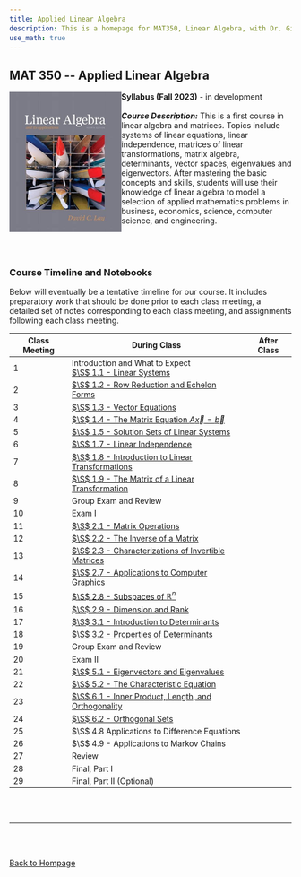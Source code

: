 ```yaml
---
title: Applied Linear Algebra
description: This is a homepage for MAT350, Linear Algebra, with Dr. Gilbert at Southern New Hampshire University. This course covers linear systems, matrix algebra, determinants, vector spaces, and also eigenvalues and eigenvectors. Applications including, but not limited to, economics, electrical engineering, computer graphics, difference equations, and markov chains will be highlighted.
use_math: true
---
```


## MAT 350 -- Applied Linear Algebra

<script>
MathJax = {
  tex: {
    inlineMath: [['$', '$'], ['\\(', '\\)']]
  },
  svg: {
    fontCache: 'global'
  }
};
</script>
<script type="text/javascript" id="MathJax-script" async
  src="https://cdn.jsdelivr.net/npm/mathjax@3/es5/tex-svg.js">
</script>

<img src="/SiteFiles/Linear.jpg" align="left" width=200> **Syllabus (Fall 2023)** - in development<br/>
<br/>
***Course Description:*** This is a first course in linear algebra and matrices. Topics include systems of linear equations, linear independence, matrices of linear transformations, matrix algebra, determinants, vector spaces, eigenvalues and eigenvectors. After mastering the basic concepts and skills, students will use their knowledge of linear algebra to model a selection of applied mathematics problems in business, economics, science, computer science, and engineering.<br/>
<br/>
<br/>
<br/>

### Course Timeline and Notebooks

Below will eventually be a tentative timeline for our course. It includes preparatory work that should be done prior to each class meeting, a detailed set of notes corresponding to each class meeting, and assignments following each class meeting. 

| Class Meeting | During Class | After Class |
|---------------|--------------|-------------|
| 1 | Introduction and What to Expect <br/> [$\S$ 1.1 - Linear Systems](https://colab.research.google.com/drive/1xD-njG52AZgfnSLu7I6cnRjzlyYJ6Y9G?usp=share_link) |  |
| 2 | [$\S$ 1.2 - Row Reduction and Echelon Forms](https://colab.research.google.com/drive/1Cg--TrAfXoaRuhcNG3y2A78e_tqlRuUo?usp=share_link) |  |
| 3 | [$\S$ 1.3 - Vector Equations](https://colab.research.google.com/drive/1T-Ot_E9QZ8fP9vekgx5LFwz6kHCJPHdg?usp=share_link) |  |
| 4 | [$\S$ 1.4 - The Matrix Equation $A\vec{x} = \vec{b}$](https://colab.research.google.com/drive/1MciBBrjUYpf5S4x-4UcmZIBjcCo2PcvF?usp=share_link) |  |
| 5 | [$\S$ 1.5 - Solution Sets of Linear Systems](https://colab.research.google.com/drive/1Bw9a0hmPcD_eGipHacQtqmNcTCf7PwW7?usp=share_link) |  |
| 6 | [$\S$ 1.7 - Linear Independence](https://colab.research.google.com/drive/1oKUWTXLKvEGqBz4DSWXDWCJRF6XnxmtI?usp=share_link) |  |
| 7 | [$\S$ 1.8 - Introduction to Linear Transformations](https://colab.research.google.com/drive/1G53aayAX6wd1R_Y_4L3WqO29OfnRubti?usp=share_link) |  |
| 8 | [$\S$ 1.9 - The Matrix of a Linear Transformation](https://colab.research.google.com/drive/11zdBBDCfkvFoowYHTGpaHHQaSy-epMmU?usp=share_link) |  |
| 9 | Group Exam and Review |  |
| 10 | Exam I |  |
| 11 | [$\S$ 2.1 - Matrix Operations](https://colab.research.google.com/drive/1WQr6sASvTKZlP4E7tlYfzt3ZgOzRu4EF?usp=share_link) |  |
| 12 | [$\S$ 2.2 - The Inverse of a Matrix](https://colab.research.google.com/drive/1oszpyInLJsFwpR7JFuBKa4SuJt2yByGR?usp=share_link) |  |
| 13 | [$\S$ 2.3 - Characterizations of Invertible Matrices](https://colab.research.google.com/drive/1kclvVFuV6FJc3fPNjJuFRcXFC2ztEmMc?usp=share_link) |  |
| 14 | [$\S$ 2.7 - Applications to Computer Graphics](https://colab.research.google.com/drive/1T3mWZrH9Q0vsXemUi5Xg2Nl7IwLCFICP?usp=share_link) |  |
| 15 | [$\S$ 2.8 - Subspaces of $\mathbb{R}^n$](https://colab.research.google.com/drive/1gFrr79KunliiqDlkPOKGB9rq2JZBZF2z?usp=sharing) |  |
| 16 | [$\S$ 2.9 - Dimension and Rank](https://colab.research.google.com/drive/1ibXNOcw1SDYZ3pTqe2c8hYNcLtOmOMSm?usp=sharing) |  |
| 17 | [$\S$ 3.1 - Introduction to Determinants](https://colab.research.google.com/drive/1pxx5tCD_OtS_7PFk-0zLHqk73dZaIXI8?usp=sharing) |  |
| 18 | [$\S$ 3.2 - Properties of Determinants](https://colab.research.google.com/drive/1J6fvyB_avQ-YuUvepjdqjy_88-DPH42W?usp=sharing) |  |
| 19 | Group Exam and Review |  |
| 20 | Exam II |  |
| 21 | [$\S$ 5.1 - Eigenvectors and Eigenvalues](https://colab.research.google.com/drive/1uv-f57RDBRZ6casr6-3FUqiJCvwshV3v?usp=sharing) |  |
| 22 | [$\S$ 5.2 - The Characteristic Equation](https://colab.research.google.com/drive/1P51n-N9MLU8qLyyqbj1DSq46SsJogKG-?usp=sharing) |  |
| 23 | [$\S$ 6.1 - Inner Product, Length, and Orthogonality](https://colab.research.google.com/drive/1vIW8r0FTL4-cYtjMZrGGBFqvyS5pBFvC?usp=sharing) |  |
| 24 | [$\S$ 6.2 - Orthogonal Sets](https://colab.research.google.com/drive/16yi9dD8aNrPzd2BQYCU7owMETgTl_p6f?usp=sharing) |  |
| 25 | $\S$ 4.8 Applications to Difference Equations |  |
| 26 | $\S$ 4.9 - Applications to Markov Chains |  |
| 27 | Review |  |
| 28 | Final, Part I |  |
| 29 | Final, Part II (Optional) |  |

<br/>
<br/>

***

<br/>
<br/>

[Back to Hompage](https://agmath.github.io/)
